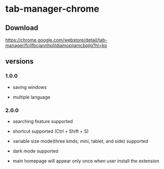 ﻿# tab-manager-chrome
 
## Download

https://chrome.google.com/webstore/detail/tab-manager/fcjlfbcjannhplildiamopijamcbpjlg?hl=ko

## versions

### 1.0.0

* saving windows

* multiple language

### 2.0.0

* searching feature supported

* shortcut supported (Ctrl + Shift + S)

* variable size mode(three kinds; mini, tablet, and side) supported

* dark mode supported

* main homepage will appear only once when user install the extension
